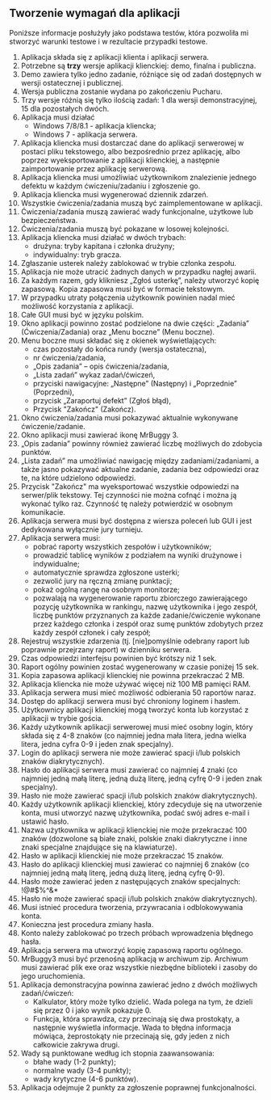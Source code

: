 
## Tworzenie wymagań dla aplikacji
Poniższe informacje posłużyły jako podstawa testów, która pozwoliła mi stworzyć warunki testowe i w rezultacie przypadki testowe.
1. Aplikacja składa się z aplikacji klienta i aplikacji serwera.
1. Potrzebne są **trzy** wersje aplikacji klienckiej: demo, finalna i publiczna.
2. Demo zawiera tylko jedno zadanie, różniące się od zadań dostępnych w wersji ostatecznej i publicznej.
3. Wersja publiczna zostanie wydana po zakończeniu Pucharu.
4. Trzy wersje różnią się tylko ilością zadań: 1 dla wersji demonstracyjnej, 15 dla pozostałych dwóch.
5. Aplikacja musi działać
   * Windows 7/8/8.1 - aplikacja kliencka;
   * Windows 7 - aplikacja serwera.
6. Aplikacja kliencka musi dostarczać dane do aplikacji serwerowej w postaci pliku tekstowego, albo bezpośrednio przez aplikację, albo poprzez wyeksportowanie z aplikacji klienckiej, a następnie zaimportowanie przez aplikację serwerową.
7. Aplikacja kliencka musi umożliwiać użytkownikom znalezienie jednego defektu w każdym ćwiczeniu/zadaniu i zgłoszenie go.
8. Aplikacja kliencka musi wygenerować dziennik zdarzeń.
9. Wszystkie ćwiczenia/zadania muszą być zaimplementowane w aplikacji.
10. Ćwiczenia/zadania muszą zawierać wady funkcjonalne, użytkowe lub bezpieczeństwa.
11. Ćwiczenia/zadania muszą być pokazane w losowej kolejności.
11. Aplikacja kliencka musi działać w dwóch trybach:
    * drużyna: tryby kapitana i członka drużyny;
    * indywidualny: tryb gracza.
15. Zgłaszanie usterek należy zablokować w trybie członka zespołu.
13. Aplikacja nie może utracić żadnych danych w przypadku nagłej awarii.
14. Za każdym razem, gdy klikniesz „Zgłoś usterkę”, należy utworzyć kopię zapasową. Kopia zapasowa musi być w formacie tekstowym.
15. W przypadku utraty połączenia użytkownik powinien nadal mieć możliwość korzystania z aplikacji.
16. Całe GUI musi być w języku polskim.
17. Okno aplikacji powinno zostać podzielone na dwie części: „Zadania” (Ćwiczenia/Zadania) oraz „Menu boczne” (Menu boczne).
18. Menu boczne musi składać się z okienek wyświetlających:
    * czas pozostały do ​​końca rundy (wersja ostateczna),
    * nr ćwiczenia/zadania,
    * „Opis zadania” – opis ćwiczenia/zadania,
    * „Lista zadań” wykaz zadań/ćwiczeń,
    * przyciski nawigacyjne: „Następne” (Następny) i „Poprzednie” (Poprzedni),
    * przycisk „Zaraportuj defekt” (Zgłoś błąd),
    * Przycisk "Zakończ" (Zakończ).
19. Okno ćwiczenia/zadania musi pokazywać aktualnie wykonywane ćwiczenie/zadanie.
20. Okno aplikacji musi zawierać ikonę MrBuggy 3.
21. „Opis zadania” powinny również zawierać liczbę możliwych do zdobycia punktów.
22. „Lista zadań” ma umożliwiać nawigację między zadaniami/zadaniami, a także jasno pokazywać aktualne zadanie, zadania bez odpowiedzi oraz te, na które udzielono odpowiedzi.
23. Przycisk "Zakończ" ma wyeksportować wszystkie odpowiedzi na serwer/plik tekstowy. Tej czynności nie można cofnąć i można ją wykonać tylko raz. Czynność tę należy potwierdzić w osobnym komunikacie.
24. Aplikacja serwera musi być dostępna z wiersza poleceń lub GUI i jest dedykowana wyłącznie jury turnieju.
25. Aplikacja serwera musi:
    * pobrać raporty wszystkich zespołów i użytkowników;
    * prowadzić tablicę wyników z podziałem na wyniki drużynowe i indywidualne;
    * automatycznie sprawdza zgłoszone usterki;
    * zezwolić jury na ręczną zmianę punktacji;
    * pokaż ogólną rangę na osobnym monitorze;
    * pozwalają na wygenerowanie raportu zbiorczego zawierającego pozycję użytkownika w rankingu, nazwę użytkownika i jego zespół, liczbę punktów przyznanych za każde zadanie/ćwiczenie wykonane przez każdego członka i zespół oraz sumę punktów zdobytych przez każdy zespół członek i cały zespół;
29. Rejestruj wszystkie zdarzenia (tj. [nie]pomyślnie odebrany raport lub poprawnie przejrzany raport) w dzienniku serwera.
30. Czas odpowiedzi interfejsu powinien być krótszy niż 1 sek.
31. Raport ogólny powinien zostać wygenerowany w czasie poniżej 15 sek.
32. Kopia zapasowa aplikacji klienckiej nie powinna przekraczać 2 MB.
33. Aplikacja kliencka nie może używać więcej niż 100 MB pamięci RAM.
33. Aplikacja serwera musi mieć możliwość odbierania 50 raportów naraz.
34. Dostęp do aplikacji serwera musi być chroniony loginem i hasłem.
35. Użytkownicy aplikacji klienckiej mogą tworzyć konta lub korzystać z aplikacji w trybie gościa.
35. Każdy użytkownik aplikacji serwerowej musi mieć osobny login, który składa się z 4-8 znaków (co najmniej jedna mała litera, jedna wielka litera, jedna cyfra 0-9 i jeden znak specjalny).
36. Login do aplikacji serwera nie może zawierać spacji i/lub polskich znaków diakrytycznych).
37. Hasło do aplikacji serwera musi zawierać co najmniej 4 znaki (co najmniej jedną małą literę, jedną dużą literę, jedną cyfrę 0-9 i jeden znak specjalny).
38. Hasło nie może zawierać spacji i/lub polskich znaków diakrytycznych).
39. Każdy użytkownik aplikacji klienckiej, który zdecyduje się na utworzenie konta, musi utworzyć nazwę użytkownika, podać swój adres e-mail i ustawić hasło.
40. Nazwa użytkownika w aplikacji klienckiej nie może przekraczać 100 znaków (dozwolone są białe znaki, polskie znaki diakrytyczne i inne znaki specjalne znajdujące się na klawiaturze).
41. Hasło w aplikacji klienckiej nie może przekraczać 15 znaków.
42. Hasło do aplikacji klienckiej musi zawierać co najmniej 6 znaków (co najmniej jedną małą literę, jedną dużą literę, jedną cyfrę 0-9).
43. Hasło może zawierać jeden z następujących znaków specjalnych: !@#$%^&*
44. Hasło nie może zawierać spacji i/lub polskich znaków diakrytycznych).
45. Musi istnieć procedura tworzenia, przywracania i odblokowywania konta.
46. ​​Konieczna jest procedura zmiany hasła.
47. Konto należy zablokować po trzech próbach wprowadzenia błędnego hasła.
48. Aplikacja serwera ma utworzyć kopię zapasową raportu ogólnego.
49. MrBuggy3 musi być przenośną aplikacją w archiwum zip. Archiwum musi zawierać plik exe oraz wszystkie niezbędne biblioteki i zasoby do jego uruchomienia.
50. Aplikacja demonstracyjna powinna zawierać jedno z dwóch możliwych zadań/ćwiczeń:
    * Kalkulator, który może tylko dzielić. Wada polega na tym, że dzieli się przez 0 i jako wynik pokazuje 0.
    * Funkcja, która sprawdza, czy przecinają się dwa prostokąty, a następnie wyświetla informacje. Wada to błędna informacja mówiąca, że ​​prostokąty nie przecinają się, gdy jeden z nich całkowicie zakrywa drugi.
51. Wady są punktowane według ich stopnia zaawansowania:
    * błahe wady (1-2 punkty);
    * normalne wady (3-4 punkty);
    * wady krytyczne (4-6 punktów).
52. Aplikacja odejmuje 2 punkty za zgłoszenie poprawnej funkcjonalności.
